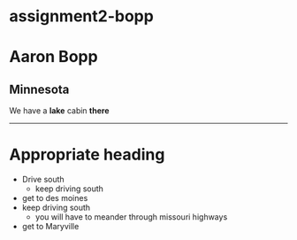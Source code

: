 # assignment2-bopp
# Aaron Bopp
## Minnesota
We have a **lake** cabin **there**

---

# Appropriate heading
- Drive south
    - keep driving south    
- get to des moines
- keep driving south
    - you will have to meander through missouri highways
- get to Maryville